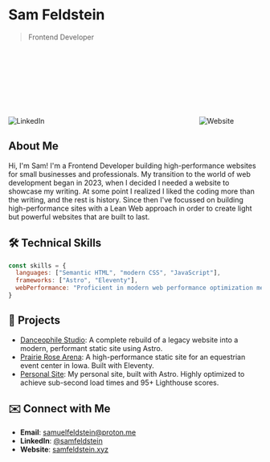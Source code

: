 # Sam Feldstein

> Frontend Developer

![LinkedIn](www.linkedin.com/in/samfeldstein)
![Email](mailto:samuelfeldstein@proton.me)
![Website](https://samfeldstein.xyz/)

## About Me

Hi, I'm Sam! I'm a Frontend Developer building high-performance websites for small businesses and professionals. My transition to the world of web development began in 2023, when I decided I needed a website to showcase my writing. At some point I realized I liked the coding more than the writing, and the rest is history. Since then I've focussed on building high-performance sites with a Lean Web approach in order to create light but powerful websites that are built to last.

## 🛠️ Technical Skills

```js
const skills = {
  languages: ["Semantic HTML", "modern CSS", "JavaScript"],
  frameworks: ["Astro", "Eleventy"],
  webPerformance: "Proficient in modern web performance optimization methods including static site generation, modern image formats, font-loading strategies, CDN caching, component architecture, and service workers."
}
```

## 🧰 Projects

- [Danceophile Studio](https://danceophile.com): A complete rebuild of a legacy website into a modern, performant static site using Astro.
- [Prairie Rose Arena](https://prairierosearena.com): A high-performance static site for an equestrian event center in Iowa. Built with Eleventy.
- [Personal Site](https://samfeldstein.xyz): My personal site, built with Astro. Highly optimized to achieve sub-second load times and 95+ Lighthouse scores.

## ✉️ Connect with Me

- **Email**: [samuelfeldstein@proton.me](mailto:samuelfeldstein@proton.me)
- **LinkedIn**: [@samfeldstein](www.linkedin.com/in/samfeldstein)
- **Website**: [samfeldstein.xyz](https://samfeldstein.xyz)
